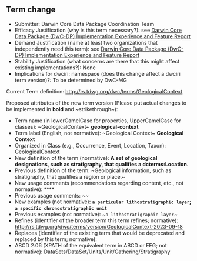 ## Term change

* Submitter: Darwin Core Data Package Coordination Team
* Efficacy Justification (why is this term necessary?): see [Darwin Core Data Package (DwC-DP) Implementation Experience and Feature Report](https://gbif.github.io/dwc-dp/docs/dwc_dp_implementation_feature_reports.pdf)
* Demand Justification (name at least two organizations that independently need this term): see [Darwin Core Data Package (DwC-DP) Implementation Experience and Feature Report](https://gbif.github.io/dwc-dp/docs/dwc_dp_implementation_feature_reports.pdf)
* Stability Justification (what concerns are there that this might affect existing implementations?): None
* Implications for dwciri: namespace (does this change affect a dwciri term version)?: To be determined by DwC-MG

Current Term definition: http://rs.tdwg.org/dwc/terms/GeologicalContext

Proposed attributes of the new term version (Please put actual changes to be implemented in **bold** and ~strikethrough~):

* Term name (in lowerCamelCase for properties, UpperCamelCase for classes): ~GeologicalContext~ **geological-context**
* Term label (English, not normative): ~Geological Context~ **Geological Context**
* Organized in Class (e.g., Occurrence, Event, Location, Taxon): GeologicalContext
* New definition of the term (normative): **A set of geological designations, such as stratigraphy, that qualifies a dcterms:Location.**
* Previous definition of the term: ~Geological information, such as stratigraphy, that qualifies a region or place.~
* New usage comments (recommendations regarding content, etc., not normative): **** 
* Previous usage comments: ~~
* New examples (not normative): **`a particular lithostratigraphic layer`; `a specific chronostratigraphic unit`**
* Previous examples (not normative): ~`a lithostratigraphic layer`~
* Refines (identifier of the broader term this term refines; normative): http://rs.tdwg.org/dwc/terms/version/GeologicalContext-2023-09-18
* Replaces (identifier of the existing term that would be deprecated and replaced by this term; normative): 
* ABCD 2.06 (XPATH of the equivalent term in ABCD or EFG; not normative): DataSets/DataSet/Units/Unit/Gathering/Stratigraphy
